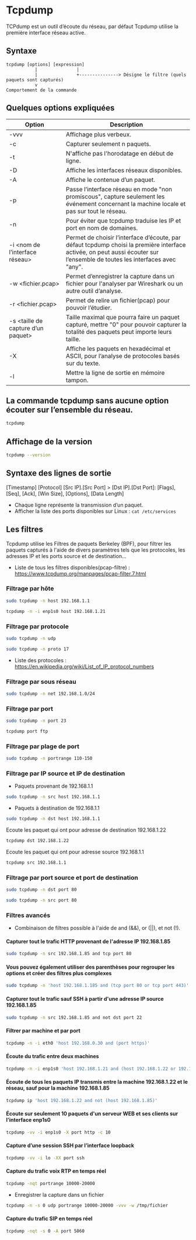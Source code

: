 # Tcpdump

TCPdump est un outil d’écoute du réseau, par défaut Tcpdump utilise la première interface réseau active.

## Syntaxe
```
tcpdump [options] [expression]
           |               |
           |               +---------------> Désigne le filtre (quels paquets sont capturés)
           v
Comportement de la commande
```

## Quelques options expliquées
|Option|Description|
|---|---|
|-vvv|Affichage plus verbeux.|
|-c <n>|Capturer seulement n paquets.|
|-t|N'affiche pas l'horodatage en début de ligne.|
|-D|Affiche les interfaces réseaux disponibles.|
|-A|Affiche le contenue d’un paquet.|
|-p|Passe l’interface réseau en mode "non promiscous", capture seulement les événement concernant la machine locale et pas sur tout le réseau.|
|-n|Pour éviter que tcpdump traduise les IP et port en nom de domaines.|
|-i <nom de l’interface réseau>|Permet de choisir l’interface d’écoute, par défaut tcpdump choisi la première interface activée, on peut aussi écouter sur l’ensemble de toutes les interfaces avec "any".|
|-w <fichier.pcap>|Permet d’enregistrer la capture dans un fichier pour l'analyser par Wireshark ou un autre outil d’analyse.|
|-r <fichier.pcap>|Permet de relire un fichier(pcap) pour pouvoir l’étudier.|
|-s <taille de capture d’un paquet>|Taille maximal que pourra faire un paquet capturé, mettre "0" pour pouvoir capturer la totalité des paquets peut importe leurs taille.|
|-X|Affiche les paquets en hexadécimal et ASCII, pour l’analyse de protocoles basés sur du texte.|
|-l|Mettre la ligne de sortie en mémoire tampon.|

## La commande tcpdump sans aucune option écouter sur l’ensemble du réseau.
```bash
tcpdump
```

## Affichage de la version
```bash
tcpdump --version
```

## Syntaxe des lignes de sortie
[Timestamp] [Protocol] [Src IP].[Src Port] > [Dst IP].[Dst Port]: [Flags], [Seq], [Ack], [Win Size], [Options], [Data Length]
* Chaque ligne représente la transmission d’un paquet.
* Afficher la liste des ports disponibles sur Linux : `cat /etc/services`

## Les filtres
Tcpdump utilise les Filtres de paquets Berkeley (BPF), pour filtrer les paquets capturés à l'aide de divers paramètres tels que les protocoles, les adresses IP et les ports source et de destination...
* Liste de tous les filtres disponibles(pcap-filtre) : <https://www.tcpdump.org/manpages/pcap-filter.7.html>

### Filtrage par hôte
```bash
sudo tcpdump -n host 192.168.1.1
```

```Bash
tcpdump -n -i enp1s0 host 192.168.1.21
```

### Filtrage par protocole
```bash
sudo tcpdump -n udp
```

```bash
sudo tcpdump -n proto 17
```
* Liste des protocoles : <https://en.wikipedia.org/wiki/List_of_IP_protocol_numbers>

### Filtrage par sous réseau
```bash
sudo tcpdump -n net 192.168.1.0/24
```

### Filtrage par port
```bash
sudo tcpdump -n port 23
```

```Bash
tcpdump port ftp
```

### Filtrage par plage de port
```bash
sudo tcpdump -n portrange 110-150
```

### Filtrage par IP source et IP de destination

* Paquets provenant de 192.168.1.1
```bash
sudo tcpdump -n src host 192.168.1.1
```

* Paquets à destination de 192.168.1.1
```bash
sudo tcpdump -n dst host 192.168.1.1
```

Ecoute les paquet qui ont pour adresse de destination 192.168.1.22
```Bash
tcpdump dst 192.168.1.22
```

Ecoute les paquet qui ont pour adresse source 192.168.1.1
```Bash
tcpdump src 192.168.1.1
```

### Filtrage par port source et port de destination
```bash
sudo tcpdump -n dst port 80
```

```bash
sudo tcpdump -n src port 80
```

### Filtres avancés
* Combinaison de filtres possible à l'aide de and (&&), or (||), et not (!).

#### Capturer tout le trafic HTTP provenant de l'adresse IP 192.168.1.85
```bash
sudo tcpdump -n src 192.168.1.85 and tcp port 80
```

#### Vous pouvez également utiliser des parenthèses pour regrouper les options et créer des filtres plus complexes
```bash
sudo tcpdump -n 'host 192.168.1.185 and (tcp port 80 or tcp port 443)'
```

#### Capturer tout le trafic sauf SSH à partir d'une adresse IP source 192.168.1.85
```bash
sudo tcpdump -n src 192.168.1.85 and not dst port 22
```

#### Filtrer par machine et par port
```Bash
tcpdump -n -i eth0 'host 192.168.0.30 and (port https)'
```

#### Écoute du trafic entre deux machines
```Bash
tcpdump -n -i enp1s0 'host 192.168.1.21 and (host 192.168.1.22 or 192.168.1.35)'
```

#### Écoute de tous les paquets IP transmis entre la machine 192.168.1.22 et le réseau, sauf pour la machine 192.168.1.85
```Bash
tcpdump ip 'host 192.168.1.22 and not (host 192.168.1.85)'
```

#### Écoute sur seulement 10 paquets d'un serveur WEB et ses clients sur l’interface enp1s0
```Bash
tcpdump -vv -i enp1s0 -X port http -c 10
```

#### Capture d’une session SSH par l’interface loopback
```Bash
tcpdump -vv -i lo -XX port ssh
```

#### Capture du trafic voix RTP en temps réel
```Bash
tcpdump -nqt portrange 10000-20000
```
* Enregistrer la capture dans un fichier
```Bash
tcpdump -n -s 0 udp portrange 10000-20000 -vvv -w /tmp/fichier
```

#### Capture du trafic SIP en temps réel
```Bash
tcpdump -nqt -s 0 -A port 5060
```